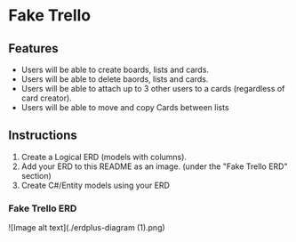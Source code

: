 # Fake Trello

## Features

- Users will be able to create boards, lists and cards.
- Users will be able to delete baords, lists and cards.
- Users will be able to attach up to 3 other users to a cards (regardless of card creator).
- Users will be able to move and copy Cards between lists


## Instructions

1. Create a Logical ERD (models with columns).
2. Add your ERD to this README as an image. (under the "Fake Trello ERD" section)
2. Create C#/Entity models using your ERD


### Fake Trello ERD

![Image alt text](./erdplus-diagram (1).png)
